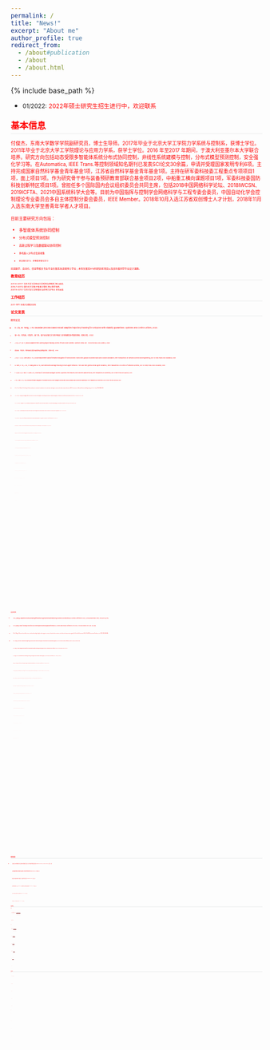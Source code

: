 ```yaml
---
permalink: /
title: "News!"
excerpt: "About me"
author_profile: true
redirect_from: 
  - /about#publication
  - /about
  - /about.html
---
```

<style>
.page__content p {
    margin: 0 0 0em;
}
p{
    /*margin: 0;*/
    /*padding: -30;*/
    /*line-height: 15px;*/
}
a{
	color:#7c1313;
}
ul{
    /*margin: 0;*/
    /*padding: -30;*/
    line-height: 15px;
    margin-block-start: 0em;
    margin-block-end: 0em;
}
ul li, ol li {
    margin-bottom: 0.em;
}
h1, h2, h3, h4, h5, h6 {
	padding-bottom: 0.2em;
	margin: 1em 0 0.5em;
	border-bottom: 2px solid #f2f3f3;
}
</style>
{% include base_path %} 
* <small>01/2022:</small> <small style="color:red">2022年硕士研究生招生进行中，欢迎联系
<h2 id="biography"> 基本信息</h2>  

<small> 付俊杰，东南大学数学学院副研究员，博士生导师。2017年毕业于北京大学工学院力学系统与控制系，获博士学位。2011年毕业于北京大学工学院理论与应用力学系，获学士学位。2016 年至2017 年期间，于澳大利亚墨尔本大学联合培养。研究方向包括动态受限多智能体系统分布式协同控制，非线性系统建模与控制，分布式模型预测控制，安全强化学习等。在Automatica, IEEE Trans.等控制领域知名期刊已发表SCI论文30余篇，申请并受理国家发明专利6项。主持完成国家自然科学基金青年基金1项，江苏省自然科学基金青年基金1项。主持在研军委科技委工程重点专项项目1项，面上项目1项。作为研究骨干参与装备预研教育部联合基金项目2项，中船重工横向课题项目1项，军委科技委国防科技创新特区项目1项。曾担任多个国际国内会议组织委员会共同主席，包括2018中国网络科学论坛、2018IWCSN、2019ICFTA、2021中国系统科学大会等。目前为中国指挥与控制学会网络科学与工程专委会委员，中国自动化学会控制理论专业委员会多自主体控制分委会委员，IEEE Member。2018年10月入选江苏省双创博士人才计划，2018年11月入选东南大学至善青年学者人才项目。

<small>目前主要研究方向包括：</small>
* <small> 多智能体系统协同控制
* <small> 分布式模型预测控制
* <small> 高斯过程学习及数据驱动协同控制
* <small> 多机器人分布式信息收集
* <small> 安全强化学习、多智能体强化学习

<small>欢迎数学、自动化、信息等相关专业毕业生联系攻读硕博士学位；本科生联系srtp科研训练项目以及高年级同学毕业设计课题。
	
<h2 id="education"> 教育经历</h2>  
<small>2011.9-2017.7 北京大学工学院动力学系统与控制系	博士就读;</small> <br>
<small>2016.7-2017.2 墨尔本大学电子电器工程系	博士联合培养;</small> <br>
<small>2007.9-2011.7 北京大学工学院理论与应用力学专业	本科就读.</small> 

<h2 id="experience">工作经历</h2> 
<small>2017-至今 东南大学数学学院</small> 


<h2 id="publication">论文发表</h2> 

期刊论文
* <small>D. Liu, M. Tang, J. Fu Gaussian process based robust adaptive trajectory tracking for unicycles with stability guarantees. Systems and Control Letters, 2022.
* <small>胡一帆，刘克新，付俊杰，温广辉，基于安全强化学习的不确定二阶系统模型参考跟踪控制，控制工程，2022
* <small>J. Fu, Lv Y, W. Y, Robust adaptive time-varying region tracking control of multi-robot systems. Science China. doi：10.1007/s11432-020-3299-2, 2021.</small>
* <small>唐美祺，付俊杰，稀疏高斯过程多智能体区域覆盖控制，控制工程，2021.</small>
* <small>J. Fu, Y. Lv, G. Wen and X. Yu, Local measurement based formation navigation of nonholonomic robots with globally bounded inputs and collision avoidance, IEEE Transactions on Network Science and Engineering, doi: 10.1109/TNSE.2021.3089833, 2021.</small>
* <small>G. Wen, X. Yu, J. Fu, H. Wang and W. Yu, Fast distributed average tracking in multi-agent networks: The case with general linear agent dynamics, IEEE Transactions on Control of Network Systems, doi: 10.1109/TCNS.2020.3046949, 2021.
* <small>T. Liu, M. Liu, G. Wen, Y. Lv and J. Fu, Consensus of Linear MIMO Multiagent Systems: Appointed-Time Reduced-Order Observer-Based Protocols,  IEEE Transactions on Cybernetics, doi: 10.1109/TCYB.2021.3062424, 2021.
* <small>J. Fu, G. Wen, X. Yu, Z. Wu, Distributed formation navigation of constrained second-order multiagent systems with collision avoidance and connectivity maintenance. IEEE Transactions on Cybernetics. doi: 10.1109/TCYB.2020.3000264, 2020.
* <small>J. Fu, Y. Lv, G. Wen, X. Yu, Huang  T,  Velocity and input constrained coordination of second-order multi-agent systems with relative output information. IEEE Transactions on Network Science and Engineering. vol. 7, no. 3, pp. 1925-1938, 2020.
* <small>J. Fu, Y. Wan, T. Huang. Event-triggered finite-time practical consensus of multiagent systems with general directed communication graphs. International Journal of Robust and Nonlinear Control. vol. 30, pp. 7255-7277, 2020.
* <small>Y. Lv, J. Fu, G. Wen, T. Huang and X. Yu, Fully Distributed Anti-Windup Consensus Protocols for Linear MASs With Input Saturation: The Case With Directed Topology, IEEE Transactions on Cybernetics. Doi: 10.1109/TCYB.2020.2977554, 2020.
* <small>Y. Lv, J. Fu, G. Wen, X. Yu, Distributed adaptive observer-based control for output consensus of heterogeneous MASs with input saturation constrain.  IEEE Transactions on Circuits and Systems I: Regular Papers. vol. 67， no. 3, 995-1007, 2020.
* <small>Y. Lv, J. Fu, G. Wen, X. Yu, T. Huang. On Consensus of Multi-agent Systems with Input Saturation: Fully Distributed Adaptive Anti-windup Protocol Design Approach. IEEE Transactions on Control of Network Systems. vol.7 no.3  1127-1139, 2020.
* <small>F. Mei, H. Wang, Y. Yao, J. Fu, X. Yuan and W. Yu, "Robust second-order finite-time formation control of heterogeneous multi-agent systems on directed communication graphs," IET Control Theory & Applications, vol. 14, no. 6, pp. 816-823, 2020.
* <small>W. Zhang, J. Qin, F. Mei, J. Fu, B. Dai and W. Yu. Short-term power load forecasting using integrated methods based on long short-term memory[J]. Science China(Technological Sciences),  063(004):P.614-624, 2020.
* <small>J. Fu, Y. Wan, G. Wen and T. Huang. Distributed Robust Global Containment Control of Second-Order Multi-Agent Systems With Input Saturation. IEEE Transactions on Control of Networked Systems. vol.6, no. 4, pp. 1426-1437, 2019.
* <small>J. Fu , G. Wen, W. Yu, T. Huang, X. Yu,  Second-order consensus with both input and velocity constraints. IEEE Transactions on Industrial Electronics.  vol. 66, no. 10, pp. 7946-7955, Oct. 2019.
* <small>J. Fu, G. Wen, T. Huang and Z. Duan. Consensus of multi-agent systems with heterogeneous asymmetrical input saturation levels. IEEE Transactions on Circuits and Systems II: Express Briefs. vol. 66, no. 6, pp. 1053-1057, June. 2019. 
* <small>J. Fu, Y. Lv, T. Huang. Distributed anti-windup approach for consensus tracking for second-order multi-agent systems with input saturation [J]. Systems and Control Letters, vol. 130, pp. 1-6, 2019.
* <small>J. Fu, Q. Wang and J. Wang. Robust finite-time consensus tracking for second-order multi-agent systems with input saturation under general directed communication graphs [J]. International Journal of Control. vol. 92, no. 8, 1785-1795, 2019.
* <small>H. Hong, W. Yu, J.Fu, X.Yu X. A novel class of distributed protocols for fixed-time consensus of second-order nonlinear and disturbed multi-agent systems. IEEE Transactions on Network Science and Engineering. vol. 6, no. 4, 760-772, October 2019
* <small>H. Hong, W. Yu, J. Fu, X. Yu. Finite-time connectivity-preserving consensus for second-order nonlinear multi-agent systems [J]. IEEE Transactions on Control of Network Systems. vol. 6, no. 1, pp. 236-248, March 2019.
* <small>T. Fang, W. Yu, J. Fu, W.Gu, J. Gu. Distributed  optimization of multi-agent systems subject to inequality constraints. IEEE Transactions on Cybernetics . doi:10.1109/TCYB.2019.2927725
* <small>Y. Yao, F. Tian, F. Mei, J. Fu, B. Dai, W. Yu. "Dynamical economic dispatch using distributed barrier function-based optimization algorithm." Science China(Technological Sciences) 12, 2019.
* <small>J. Fu, G. Wen, W. Yu, T. Huang and J. Cao, Exponential consensus of multi-agent systems with Lipschitz nonlinearities using sampled-data information, IEEE Transactions on Circuits and Systems I: Regular Papers, vol. 65, no. 12, pp. 4363-4375, 2018.
* <small>Q. Wang, J. Fu and J. Wang. Cooperative tracking for high-order nonlinear multi-agent systems via adaptive control [J]. IET control theory and applications, 12(11): 1592-1600, 2018.
* <small>J. Fu, G. Wen, W. Yu and Z. Ding. Finite-time consensus for second-order multi-agent systems with input saturation [J]. IEEE Transactions on Circuits and Systems II: Express Briefs, vol. 65, no. 11, pp. 1758-1762, 2017.
* <small>J. Fu, J. Wang and Z. Li. Leader-following control of perturbed second-order integrator systems with binary relative information [J]. International Journal of Systems Science, 48(3): 485-493, 2017.
* <small>J. Fuang J. Wang. Finite-time consensus for multi-agent systems with globally bounded convergence time under directed communication graphs [J]. International Journal of Control, 90(9): 1807-1817, 2017.
* <small>Q. Wang, J. Fu, and J. Wang Fully distributed containment control of high-order multi-agent systems with nonlinear dynamics [J]. Systems & Control Letters, vol. 99, pp. 33-39, 2017.
* <small>J. Fu, and J. Wang. Observer-based finite-time coordinated tracking for general linear multi-agent systems. Automatica, vol. 66, pp. 231-237, 2016.
* <small>J. Fu and J. Wang. Fixed-time coordinated tracking for second-order multi-agent systems with bounded input uncertainties [J]. Systems and Control Letters, vol. 93, pp. 1-12, 2016.
* <small>J.Fu and J. Wang. Robust finite-time containment control for high-order multi-agent systems with matched uncertainties under directed communication graphs [J]. International Journal of Control, 89(6): 1137-1151, 2016.
* <small>J. Fuang J. Wang. Robust finite-time containment control of general linear multi-agent systems under directed communication graphs. Journal of the Franklin Institute, 353(12): 2670-2689, 2016.
* <small>J. Fu and J. Wang. Adaptive motion coordination of passive systems under quantization effect [J]. International Journal of Robust and Nonlinear Control, 25(11): 1638-1653, 2015.
* <small>J. Fu ang J. Wang. Output consensus of heterogeneous linear systems with quantized information [J]. Journal of the Franklin Institute, 351(3): 1400-1418, 2014.
* <small>J. Fu ang J. Wang. Adaptive consensus tracking of high-order nonlinear multi-agent systems with directed communication graphs [J]. International Journal of Control, Automation and Systems, 12(5): 919-929, 2014.
* <small>J. Fu and J. Wang. Adaptive coordinated tracking of multi-agent systems with quantized information [J]. Systems and Control Letters, vol. 74, pp. 115-125, 2014.

会议论文

* <small>1.Fu J,WangJ.Adaptiveconsensustrackingoflinearmulti-agentsystemswithmatching nonlinear uncertainties[C]//Control Conference (CCC), 201332ndChinese. IEEE, 2013:6773-6778.
* <small>2.Fu J,WangJ.Leader-followingcontrolofsecond-orderintegratorsystemsusingbinaryinformation[C]//Control and Decision Conference (2014 CCDC), The 26th Chinese. IEEE, 2014: 263-268.
* <small>3.Fu J, Wang J. Observer-based finite-time coordinated tracking for high-order integrator systems with matched uncertainties under directed communication graphs[C]//Control & Automation (ICCA), 11th IEEE International Conference on. IEEE, 2014: 880-885.
* <small>4.Fu J, Wang J. Finite-time coordinated tracking for high-order uncertain nonlinear multi-agent systems with directed communication graphs[C]// The 33th Chinese Control Conference (2014 CCC). IEEE, 2014:1081-1086.
* <small>5.Fu J, Wang J. Terminal sliding mode control based finite-time coordinated tracking for disturbed high-order integrator systems[C]//Control and Decision Conference (CCDC), 2015 27th Chinese. IEEE, 2015: 44-49.
* <small>6.Fu J, Wang J, and Li Z. Fully distributed finite-time leader-following control for high-order integrator systems with directed communication graphs[C]// The 34th Chinese Control Conference (2015 CCC). IEEE, 2015: 6912-6917
* <small>7.Wang Q, Fu J, and Wang J. Leader-follower consensus for high-order integrator systems with lipschitz nonlinear dynamics [C]// The 34th Chinese Control Conference (2015 CCC). IEEE, 2015: 7096-7101.
* <small>8.Fu J, Wang Q, and Wang J. Global saturated finite-time consensus tracking for uncertain second-order multi-agent systems with directed communication graphs [C]// The 35th Chinese Control Conference (2016 CCC). IEEE, 2016: 7684-7689.
* <small>9.Wang Q, Fu J, and Wang J. Observer-based adaptive containment control for multi-agent systems with nonlinear dynamics under directed graphs. [C]// The 12th World Congress on Intelligent Control and Automation. IEEE, 2016: 360-365.
* <small>10.Wang Q, Fu J, and Wang J. Cooperative tracking for high-order Lipschitz nonlinear multi-agent systems via adaptive control [C]// The 35th Chinese Control Conference (2016 CCC). IEEE, 2016: 7961-7966.
* <small>11.Fu J, Wang Q, and Wang J. Robust finite-time consensus tracking for second-order multi-agent systems with reduced communication [C]// The 55th Conference on Decision and Control (CDC). IEEE, 2016: 6086-6091.
* <small>12.Fu J, Tan Y and Wang J. Output feedback consensus tracking for second-order nonlinear multi-agent systems with directed communication graphs[C]//Control and Decision Conference (CCDC), 2017 29th Chinese. IEEE, 2017. (Accepted)
* <small>13.Fu J. Tan Y, Wang J, Wen G. Sampled-data leader-following rendezvous with input saturation[C]// Control & Automation (ICCA), 14th IEEE International Conference on. IEEE, 2017. (Accepted)
* <small>14.Xiaoli Li, Ying Tan, Junjie Fu, Iven Mareels. On V-Shaped Flight Formation of Bird Flocks with Visual Communication Constraints. Control & Automation (ICCA), 14th IEEE International Conference on. IEEE, 2017. (Accepted)
* <small>15.Fu J. Wen G, Yu W. Consensus tracking of second-order multi-agent systems with input saturation under sampled-data communication [C]// The 2017 Chinese Automation Congress. IEEE, 2017.
* <small>16.Hong, Huifen, Wenwu Yu, Guanghui Wen, and Junjie Fu. Robust consensus tracking for heterogeneous linear multi-agent systems with disturbances. In2017 11th Asian Control Conference (ASCC), pp. 729-734. IEEE, 2017.
* <small>17.Fu, Junjie, and Guanghui Wen. Sampled-data consensus of Lipschitz nonlinear multi-agent systems under directed communication graphs.2018 33rd Youth Academic Annual Conference of Chinese Association of Automation (YAC). IEEE, 2018.
* <small>18.Fu, Junjie, and Jinzhi Wang. Robust Global Finite-time Attitude Coordination for Multiple Spacecraft.2018 37th Chinese Control Conference (CCC). IEEE, 2018.
* <small>19.Fu, Junjie, Tingwen Huang, and Guanghui Wen. Global Leader-following Control of Multiple Non-holonomic Mobile Robots With Input Saturation. In2018 15th International Conference on Control, Automation, Robotics and Vision (ICARCV), pp. 862-867. IEEE, 2018.
* <small>20.Lv, Yuezu, Zhou, Jialing, Fu, Junjie ,Wen, Guanghui, Huang, Tingwen. Consensus of multiple lur'e systems for directed communication graphs with distributed adaptive relative output feedback protocol. Proceedings of the IEEE International Conference on Industrial Technology, pp. 1430-1435, 2019.
* <small>21.Lv, Yueze, Fu Junjie, Zhou Jialing, Wen Guanghui, and Yu Xinghuo. Distributed adaptive anti-windup consensus tracking of networked systems with switching topologies. In2019 IEEE 28th International Symposium on Industrial Electronics (ISIE), pp. 1793-1798. IEEE, 2019.
* <small>22.Fang, Xiao, Junjie Fu, and Yuezu Lv. Containment of Linear Multi-Agent Systems with Reduced-Order Protocols Over Signed Graphs. In2019 China-Qatar International Workshop on Artificial Intelligence and Applications to Intelligent Manufacturing (AIAIM), pp. 6-10. IEEE, 2019.
* <small>23.Zhao, Dan, and Junjie Fu. Observer-Based Adaptive Fault-Tolerant Consensus Tracking of Multi-Agent Systems. In2019 China-Qatar International Workshop on Artificial Intelligence and Applications to Intelligent Manufacturing (AIAIM), pp. 30-35. IEEE, 2019.
* <small>24.Fu, Junjie, Yuezu Lv, Jialing Zhou, and Guanghui Wen. Consensus Tracking of Second-order Multi-agent Systems With Input Saturation Under General Directed Communication Graph. In2019 IEEE 28th International Symposium on Industrial Electronics (ISIE), pp. 1787-1792. IEEE, 2019.
* <small>25.Fu, Junjie, Guanghui Wen, Yuezu Lv, and Tingwen Huang. Barrier Function Based Consensus of High-Order Nonlinear Multi-agent Systems with State Constraints. InInternational Conference on Neural Information Processing, pp. 492-503. Springer, Cham, 2019.
* <small>26.Yuezu Lv, Jialing Zhou, Guanghui Wen, Junjie Fu, Xinghuo Yu, Tingwen Huang, Adaptive Attack-Free Output-Feedback Consensus Protocol for Nonlinear MASs, ICCA, 2020.
* <small>27.Zhongjing Luo, Jiahui Yu, Junjie Fu and Zhaohui Liu, Bayesian network based Ant Colony Optimization algorithm for USV path planning in a dynamic environment, ICCSS, 2020.
* <small>28.Guanghui Wen, Yuezu Lv, Jialing Zhou and Junjie Fu, Sufficient and Necessary Condition for Resilient Consensus under Time-varying Topologies. ICCSS, 2020.
* <small>29.Hu Y, Fu J and Lv Y. "A Class of Optimal Control Problem for Stochastic Discrete-Time Systems with Average Reward Reinforcement Learning." In 2021 4th IEEE International Conference on Industrial Cyber-Physical Systems (ICPS), pp. 829-834. IEEE, 2021.
* <small>30.Tang M and Fu J. "Nonparametric Adaptive Trajectory Tracking Control of Uncertain Euler-Lagrange Systems." In 2021 4th IEEE International Conference on Industrial Cyber-Physical Systems (ICPS), pp. 852-857. IEEE, 2021.
* <small>31.Lei Y, Wan Y, Fu J, NSGA-II based Electric Vehicle Charging Scheduling for DailyCommuting, CCDC, 2022. 
* <small>32.Wang Y, Tang M, Fu J, 集中式分布式递推最小二乘自适应覆盖控制，CCSCC, 2021

<h2 id="project">科研项目</h2> 

* <small>复杂多自主体系统高效分布式避障协同控制研究及应用，国家自然科学基金面上基金(Grant No. 61722303), 2022/01-2025/12, 在研，主持
* <small>复杂多智能体系统输入饱和有限时间一致性控制，国家自然科学基金青年基金(Grant No. 61722303), 已结题，主持
* <small>输入饱和复杂多智能体系统采样一致性控制，江苏省自然科学基金青年基金 (Grant No. BK20170695), 已结题，主持
* <small>装备预研教育部联合基金一般项目，6141A020223，无人集群系统分布式自主协同通信与控制关键技术，2018/01-2019/12，100万，已结题，参与
* <small>中船重工716所横向课题，面向协同的水面无人艇智能航行技术研究，2018/09-2019/10，68万，已结题，参与
* <small>国防科技创新特区项目，XXX的数学理论分析与高效处理技术，2019/09-2021/09，200万，已结题，参与
	
<h2 id="student">在读学生</h2>  
	
博士
	
* <small>胡一帆（联合指导，2021）230218183@seu.edu.cn
* <small>战勇良（2022）
	
硕士
	
* <small>唐美祺（2020）220201679@seu.edu.cn
* <small>刘丹（2021）220211772@seu.edu.cn
* <small>汪烨（2021）wangyemath@163.com
* <small>郝福鑫（联合指导，2021）18936161955@163.com
* <small>艾乐巍（2021）170342101@cauc.edu.cn	
* <small>胡建（2022）
		
<h2 id="service">荣誉及社会兼职</h2>  
	
 相关荣誉
	
* <small>2020 IEEE ICCSS Zadeh最佳论文奖（排4）
* <small>2018东南大学至善青年学者
* <small>2018江苏省双创博士
* <small>2017北京大学优秀博士论文
* <small>2016亚洲控制期刊杰出审稿人
 
社会兼职
	
* <small>IEEE 会员
* <small>IEEE 工业应用电子学会会员
* <small>中国指挥控制学会复杂网络专委会委员
* <small>中国自动化会控制理论专业委员会多自主体控制分委员会
* <small>中国工业与应用数学学会会员
* <small>江苏省自动化学会会员
* <small>江苏省运筹学会会员


 















































